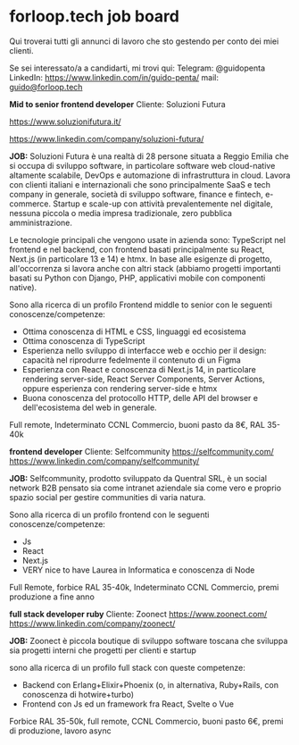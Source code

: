 # forloop.tech job board

Qui troverai tutti gli annunci di lavoro che sto gestendo per conto dei miei clienti.

Se sei interessato/a a candidarti, mi trovi qui:
Telegram: @guidopenta
LinkedIn: https://www.linkedin.com/in/guido-penta/
mail: guido@forloop.tech




**Mid to senior frontend developer**
Cliente: Soluzioni Futura

https://www.soluzionifutura.it/

https://www.linkedin.com/company/soluzioni-futura/

**JOB:**
Soluzioni Futura è una realtà di 28 persone situata a Reggio Emilia che si occupa di sviluppo software, in particolare software web cloud-native altamente scalabile, DevOps e automazione di infrastruttura in cloud.
Lavora con clienti italiani e internazionali che sono principalmente SaaS e tech company in generale, società di sviluppo software, finance e fintech, e-commerce. Startup e scale-up con attività prevalentemente nel digitale, nessuna piccola o media impresa tradizionale, zero pubblica amministrazione.

Le tecnologie principali che vengono usate in azienda sono: TypeScript nel frontend e nel backend, con frontend basati principalmente su React, Next.js (in particolare 13 e 14) e htmx. In base alle esigenze di progetto, all'occorrenza si lavora anche con altri stack (abbiamo progetti importanti basati su Python con Django, PHP, applicativi mobile con componenti native).

Sono alla ricerca di un profilo Frontend middle to senior con le seguenti conoscenze/competenze:

- Ottima conoscenza di HTML e CSS, linguaggi ed ecosistema
- Ottima conoscenza di TypeScript
- Esperienza nello sviluppo di interfacce web e occhio per il design: capacità nel riprodurre fedelmente il contenuto di un Figma
- Esperienza con React e conoscenza di Next.js 14, in particolare rendering server-side, React Server Components, Server Actions, oppure esperienza con rendering server-side e htmx
- Buona conoscenza del protocollo HTTP, delle API del browser e dell'ecosistema del web in generale.

Full remote, Indeterminato CCNL Commercio, buoni pasto da 8€, RAL 35-40k

**frontend developer**
Cliente: Selfcommunity
https://selfcommunity.com/
https://www.linkedin.com/company/selfcommunity/

**JOB:**
Selfcommunity, prodotto sviluppato da Quentral SRL, è un social network B2B pensato sia come intranet aziendale sia come vero e proprio spazio social per gestire communities di varia natura.

Sono alla ricerca di un profilo frontend con le seguenti conoscenze/competenze:

- Js
- React
- Next.js
- VERY nice to have Laurea in Informatica e conoscenza di Node

Full Remote, forbice RAL 35-40k, Indeterminato CCNL Commercio, premi produzione a fine anno

**full stack developer ruby**
Cliente: Zoonect
https://www.zoonect.com/
https://www.linkedin.com/company/zoonect/

**JOB:**
Zoonect è piccola boutique di sviluppo software toscana che sviluppa sia progetti interni che progetti per clienti e startup 

sono alla ricerca di un profilo full stack con queste competenze:

- Backend con Erlang+Elixir+Phoenix (o, in alternativa, Ruby+Rails, con conoscenza di hotwire+turbo)
- Frontend con Js ed un framework fra React, Svelte o Vue
  
Forbice RAL 35-50k, full remote, CCNL Commercio, buoni pasto 6€, premi di produzione, lavoro async


